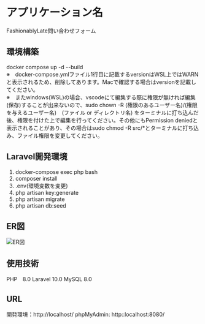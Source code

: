 # アプリケーション名
FashionablyLate問い合わせフォーム
## 環境構築
docker compose up -d --build <br>
※　docker-compose.ymlファイル1行目に記載するversionはWSL上ではWARNと表示されるため、削除してあります。Macで確認する場合はversionを記載してください。<br>
※　またwindows(WSL)の場合、vscodeにて編集する際に権限が無ければ編集(保存)することが出来ないので、sudo chown -R (権限のあるユーザー名)/(権限を与えるユーザー名)　(ファイル or ディレクトリ名)
をターミナルに打ち込んだ後、権限を付けた上で編集を行ってください。その他にもPermission deniedと表示されることがあり、その場合はsudo chmod -R src/*とターミナルに打ち込み、ファイル権限を変更してください。

## Laravel開発環境
1. docker-compose exec php bash
2. composer install
3. .env(環境変数を変更)
4. php artisan key:generate
5. php artisan migrate
6. php artisan db:seed

## ER図


![ER図](https://github.com/user-attachments/assets/0bc90851-f59d-4554-92a3-fbb50c8c292e)



## 使用技術
PHP　8.0
Laravel 10.0
MySQL 8.0

## URL
 開発環境：http://localhost/
 phpMyAdmin: http::localhost:8080/
